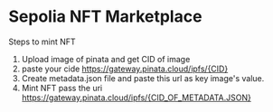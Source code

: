 # Sepolia NFT Marketplace

Steps to mint NFT

1. Upload image of pinata and get CID of image
2. paste your cide https://gateway.pinata.cloud/ipfs/{CID}
3. Create metadata.json file and paste this url as key image's value.
4. Mint NFT pass the uri https://gateway.pinata.cloud/ipfs/{CID_OF_METADATA.JSON}
